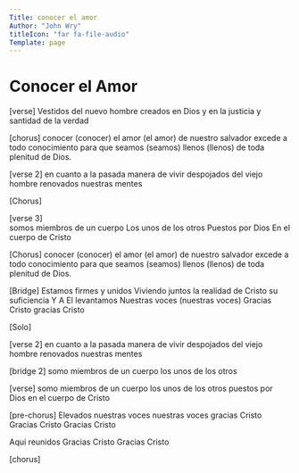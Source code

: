```yaml
---
Title: conocer el amor
Author: "John Wry"
titleIcon: "far fa-file-audio"
Template: page
---
```


# Conocer el Amor

[verse]
Vestidos del nuevo hombre
creados en Dios
y en la justicia 
y santidad de la verdad

[chorus]
conocer (conocer)
el amor (el amor)
de nuestro salvador
excede a todo conocimiento
para que seamos (seamos)
llenos (llenos)
de toda plenitud de Dios.

[verse 2]
en cuanto a la pasada 
manera de vivir
despojados del viejo hombre
renovados nuestras  mentes

[Chorus]

[verse 3]  
somos miembros de un cuerpo
Los unos de los otros
Puestos por Dios
En el cuerpo de Cristo

[Chorus]
conocer (conocer)
el amor (el amor)
de nuestro salvador
excede a todo conocimiento
para que seamos (seamos)
llenos (llenos)
de toda plenitud de Dios.

[Bridge]
Estamos firmes y unidos
Viviendo juntos la realidad
de Cristo su  suficiencia
Y A El levantamos
Nuestras voces (nuestras voces)
Gracias Cristo
gracias Cristo

[Solo] 

[verse 2]
en cuanto a la pasada 
manera de vivir
despojados del viejo hombre
renovados nuestras  mentes

[bridge 2]
somo miembros 
de un cuerpo
los unos de los otros

[verse]
somo miembros de un cuerpo
los unos de los otros
puestos por Dios 
en el cuerpo de Cristo

[pre-chorus]
Elevados nuestras voces
nuestras voces
gracias Cristo
Gracias Cristo
Gracias Cristo

Aqui reunidos
Gracias Cristo
Gracias Cristo

[chorus]